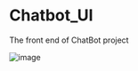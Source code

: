 # Chatbot_UI
The front end of ChatBot project


![image](https://github.com/zsb8/Chatbot_UI/assets/75282285/d8931c37-c223-4bb8-a576-edd1969f91d2)
